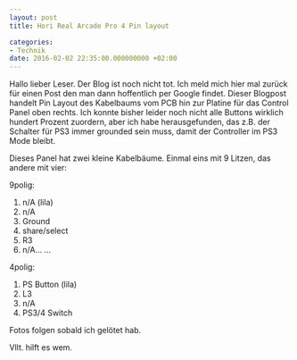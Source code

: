 ```yaml
---
layout: post
title: Hori Real Arcade Pro 4 Pin layout

categories:
- Technik
date: 2016-02-02 22:35:00.000000000 +02:00
---
```

Hallo lieber Leser. Der Blog ist noch nicht tot. Ich meld mich hier mal zurück für einen Post den man dann hoffentlich per Google findet.
Dieser Blogpost handelt Pin Layout  des Kabelbaums vom PCB hin zur Platine für das Control Panel oben rechts.
Ich konnte bisher leider noch nicht alle Buttons wirklich hundert Prozent zuordern, aber ich habe herausgefunden, das z.B. der Schalter für PS3 immer grounded sein muss, damit der Controller im PS3 Mode bleibt. 

Dieses Panel hat zwei kleine Kabelbäume. Einmal eins mit 9 Litzen, das andere mit vier:

9polig:

1.  n/A (lila)
2.  n/A
3.  Ground
4.  share/select
5.  R3
6.  n/A...
...

4polig:

1.  PS Button (lila)
2.  L3
3.  n/A
4.  PS3/4 Switch

Fotos folgen sobald ich gelötet hab.

Vllt. hilft es wem.


